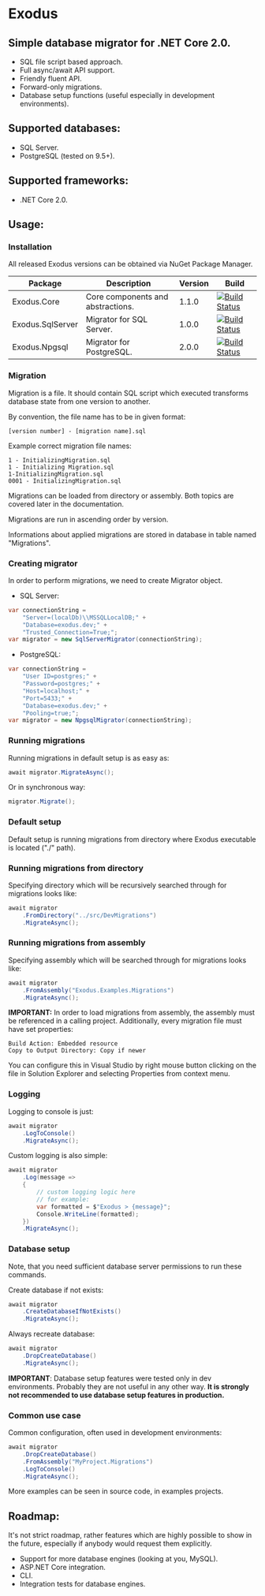 # Exodus

## Simple database migrator for .NET Core 2.0.

- SQL file script based approach.
- Full async/await API support.
- Friendly fluent API.
- Forward-only migrations.
- Database setup functions (useful especially in development environments).

## Supported databases:

- SQL Server.
- PostgreSQL (tested on 9.5+).

## Supported frameworks:

- .NET Core 2.0.

## Usage:

### Installation

All released Exodus versions can be obtained via NuGet Package Manager.

| Package          | Description                       | Version  | Build                                                                                                                             |
| ---------------- | --------------------------------- | -------- | --------------------------------------------------------------------------------------------------------------------------------- |
| Exodus.Core      | Core components and abstractions. | 1.1.0 | [![Build Status](https://travis-ci.org/ninjah187/Exodus.svg?branch=release%2Fcore)](https://travis-ci.org/ninjah187/Exodus)       |
| Exodus.SqlServer | Migrator for SQL Server.          | 1.0.0 | [![Build Status](https://travis-ci.org/ninjah187/Exodus.svg?branch=release%2Fsql-server)](https://travis-ci.org/ninjah187/Exodus) |
| Exodus.Npgsql    | Migrator for PostgreSQL.          | 2.0.0 | [![Build Status](https://travis-ci.org/ninjah187/Exodus.svg?branch=release%2Fpostgresql)](https://travis-ci.org/ninjah187/Exodus) |

### Migration

Migration is a file. It should contain SQL script which executed transforms database state from one version to another.

By convention, the file name has to be in given format:

```
[version number] - [migration name].sql
```

Example correct migration file names:

```
1 - InitializingMigration.sql
1 - Initializing Migration.sql
1-InitializingMigration.sql
0001 - InitializingMigration.sql
```

Migrations can be loaded from directory or assembly. Both topics are covered later in the documentation.

Migrations are run in ascending order by version.

Informations about applied migrations are stored in database in table named "Migrations".

### Creating migrator

In order to perform migrations, we need to create Migrator object.

- SQL Server:

```cs
var connectionString =
	"Server=(localDb)\\MSSQLLocalDB;" +
	"Database=exodus.dev;" +
	"Trusted_Connection=True;";
var migrator = new SqlServerMigrator(connectionString);
```

- PostgreSQL:

```cs
var connectionString = 
	"User ID=postgres;" +
	"Password=postgres;" +
	"Host=localhost;" +
	"Port=5433;" +
	"Database=exodus.dev;" +
	"Pooling=true;";
var migrator = new NpgsqlMigrator(connectionString);
```

### Running migrations

Running migrations in default setup is as easy as:

```cs
await migrator.MigrateAsync();
```

Or in synchronous way:

```cs
migrator.Migrate();
```

### Default setup

Default setup is running migrations from directory where Exodus executable is located ("./" path).

### Running migrations from directory

Specifying directory which will be recursively searched through for migrations looks like:

```cs
await migrator
	.FromDirectory("../src/DevMigrations")
	.MigrateAsync();
```

### Running migrations from assembly

Specifying assembly which will be searched through for migrations looks like:

```cs
await migrator
	.FromAssembly("Exodus.Examples.Migrations")
	.MigrateAsync();
```

**IMPORTANT:**
In order to load migrations from assembly, the assembly must be referenced in a calling project.
Additionally, every migration file must have set properties:
```
Build Action: Embedded resource
Copy to Output Directory: Copy if newer
```
You can configure this in Visual Studio by right mouse button clicking on the file in Solution Explorer and selecting Properties from context menu.

### Logging

Logging to console is just:

```cs
await migrator
	.LogToConsole()
	.MigrateAsync();
```

Custom logging is also simple:

```cs
await migrator
	.Log(message => 
	{
		// custom logging logic here
		// for example:
		var formatted = $"Exodus > {message}";
		Console.WriteLine(formatted);
	})
	.MigrateAsync();
```

### Database setup

Note, that you need sufficient database server permissions to run these commands.

Create database if not exists:

```cs
await migrator
	.CreateDatabaseIfNotExists()
	.MigrateAsync();
```

Always recreate database:

```cs
await migrator
	.DropCreateDatabase()
	.MigrateAsync();
```

**IMPORTANT**:
Database setup features were tested only in dev environments. Probably they are not useful in any other way.
**It is strongly not recommended to use database setup features in production.**

### Common use case

Common configuration, often used in development environments:

```cs
await migrator
	.DropCreateDatabase()
	.FromAssembly("MyProject.Migrations")
	.LogToConsole()
	.MigrateAsync();
```

More examples can be seen in source code, in examples projects.

## Roadmap:

It's not strict roadmap, rather features which are highly possible to show in the future, especially if anybody would request them explicitly.

- Support for more database engines (looking at you, MySQL).
- ASP.NET Core integration.
- CLI.
- Integration tests for database engines.
